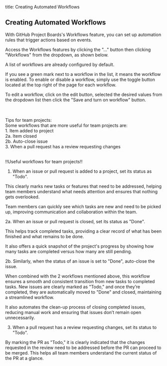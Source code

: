 <frontmatter>
  title: Creating Automated Workflows
</frontmatter>

<br>

## Creating Automated Workflows
With GitHub Project Boards's Workflows feature, you can set up automation rules that trigger actions
based on events.

Access the Workflows features by clicking the "..." button then clicking "Workflows" from the dropdown, as shown below.
<pic src="../images/workflow-button.png" width="900" alt="Worflow button">
</pic>

A list of workflows are already configured by default.
<pic src="../images/workflows.png" width="900" alt="Workflow list">
</pic>

If you see a green mark next to a workflow in the list, it means the workflow is enabled. To enable or disable a
workflow, simply use the toggle button located at the top right of the page for each workflow.

To edit a workflow, click on the edit button, selected the desired values from the dropdown list then click
the "Save and turn on workflow" button.

<pic src="../images/edit-workflow.png" width="900" alt="Edit a workflow">
</pic>
<br>

<br>
<box type="tip">
Tips for team projects:
<br>
Some workflows that are more useful for team projects are:
<br>
1. Item added to project
<br>
2a. Item closed
<br>
2b. Auto-close issue
<br>
3. When a pull request has a review requesting changes
<br>

</box>
<br>

!!Useful workflows for team projects!!

1. When an issue or pull request is added to a project, set its status as "Todo".

This clearly marks new tasks or features that need to be addressed, helping 
team members understand what needs attention and ensures that nothing gets overlooked.

Team members can quickly
see which tasks are new and need to be picked up, improving communication and collaboration within the team.
<br>
<pic src="../images/workflow-1.png" width="600" alt="Edit a workflow">
</pic>

2a. When an issue or pull request is closed, set its status as "Done".

This helps track completed tasks, providing a clear record of what has been finished and what remains to be done.

It also offers a quick snapshot of the project's progress by showing how many tasks are completed
versus how many are still pending.
<br>
<pic src="../images/workflow-2.png" width="600" alt="Edit a workflow">
</pic>

2b. Similarly, when the status of an issue is set to "Done", auto-close the issue.

When combined with the 2 workflows mentioned above, this workflow ensures a smooth and consistent transition
from new tasks to completed tasks. New issues are clearly marked as "Todo," and once they’re completed,
they are automatically moved to "Done" and closed, maintaining a streamlined workflow.

It also automates the clean-up process of closing completed issues, reducing manual work and
ensuring that issues don’t remain open unnecessarily.
<br>
<pic src="../images/workflow-3.png" width="600" alt="Edit a workflow">
</pic>

3. When a pull request has a review requesting changes, set its status to "Todo".

By marking the PR as "Todo," it is clearly indicated that the changes requested in the review need to be addressed
before the PR can proceed to be merged. This helps all team members understand the current status of the
PR at a glance.
<br>
<pic src="../images/workflow-4.png" width="600" alt="Edit a workflow">
</pic>
